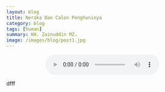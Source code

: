 ```yaml
---
layout: blog
title: Neraka Dan Calon Penghuninya
category: blog
tags: [human]  
summary: KH. Zainuddin MZ.
image: /images/blog/post1.jpg
---
```




<center><audio controls="controls">
  <source src="KH. Zainuddin MZ - Neraka.ogg" type="audio/ogg" />
Your browser does not support the audio element.
</audio></center>

dfff
